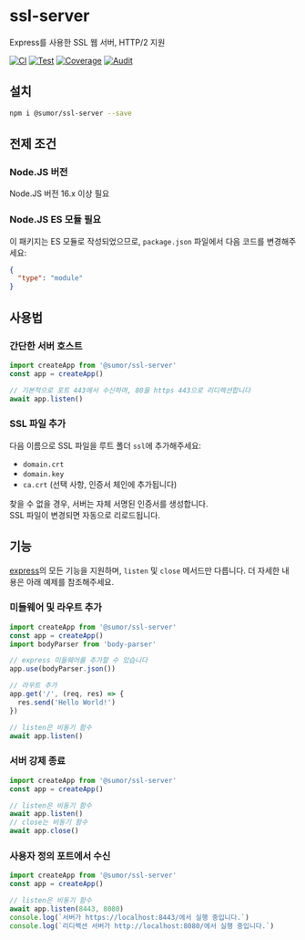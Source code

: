 # ssl-server

Express를 사용한 SSL 웹 서버, HTTP/2 지원

[![CI](https://github.com/sumor-cloud/ssl-server/actions/workflows/ci.yml/badge.svg)](https://github.com/sumor-cloud/ssl-server/actions/workflows/ci.yml)
[![Test](https://github.com/sumor-cloud/ssl-server/actions/workflows/ut.yml/badge.svg)](https://github.com/sumor-cloud/ssl-server/actions/workflows/ut.yml)
[![Coverage](https://github.com/sumor-cloud/ssl-server/actions/workflows/coverage.yml/badge.svg)](https://github.com/sumor-cloud/ssl-server/actions/workflows/coverage.yml)
[![Audit](https://github.com/sumor-cloud/ssl-server/actions/workflows/audit.yml/badge.svg)](https://github.com/sumor-cloud/ssl-server/actions/workflows/audit.yml)

## 설치

```bash
npm i @sumor/ssl-server --save
```

## 전제 조건

### Node.JS 버전

Node.JS 버전 16.x 이상 필요

### Node.JS ES 모듈 필요

이 패키지는 ES 모듈로 작성되었으므로,
`package.json` 파일에서 다음 코드를 변경해주세요:

```json
{
  "type": "module"
}
```

## 사용법

### 간단한 서버 호스트

```javascript
import createApp from '@sumor/ssl-server'
const app = createApp()

// 기본적으로 포트 443에서 수신하며, 80을 https 443으로 리디렉션합니다
await app.listen()
```

### SSL 파일 추가

다음 이름으로 SSL 파일을 루트 폴더 `ssl`에 추가해주세요:

- `domain.crt`
- `domain.key`
- `ca.crt` (선택 사항, 인증서 체인에 추가됩니다)

찾을 수 없을 경우, 서버는 자체 서명된 인증서를 생성합니다.  
SSL 파일이 변경되면 자동으로 리로드됩니다.

## 기능

[express](https://www.npmjs.com/package/express)의 모든 기능을 지원하며, `listen` 및 `close` 메서드만 다릅니다. 더 자세한 내용은 아래 예제를 참조해주세요.

### 미들웨어 및 라우트 추가

```javascript
import createApp from '@sumor/ssl-server'
const app = createApp()
import bodyParser from 'body-parser'

// express 미들웨어를 추가할 수 있습니다
app.use(bodyParser.json())

// 라우트 추가
app.get('/', (req, res) => {
  res.send('Hello World!')
})

// listen은 비동기 함수
await app.listen()
```

### 서버 강제 종료

```javascript
import createApp from '@sumor/ssl-server'
const app = createApp()

// listen은 비동기 함수
await app.listen()
// close는 비동기 함수
await app.close()
```

### 사용자 정의 포트에서 수신

```javascript
import createApp from '@sumor/ssl-server'
const app = createApp()

// listen은 비동기 함수
await app.listen(8443, 8080)
console.log(`서버가 https://localhost:8443/에서 실행 중입니다.`)
console.log(`리디렉션 서버가 http://localhost:8080/에서 실행 중입니다.`)
```
